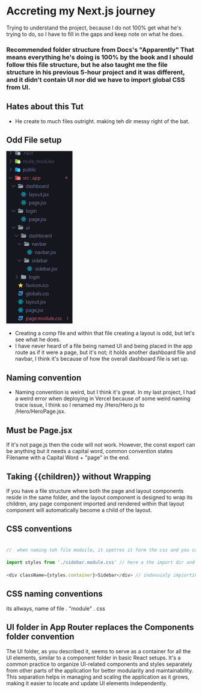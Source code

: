 # Accreting my Next.js journey  

Trying to understand the project, because I do not 100% get what he's trying to do, so I have to fill in the gaps and keep note on what he does.

### Recommended folder structure from Docs's "Apparently" That means everything he's doing is 100% by the book and I should follow this file structure, but he also taught me the file structure in his previous 5-hour project and it was different, and it didn't contain UI nor did we have to import global CSS from UI.

## Hates about this Tut
- He create to much files outright. making teh dir messy right of the bat.

## Odd File setup
![File Structure](image.png)
- Creating a comp file and within that file creating a layout is odd, but let's see what he does.
- I have never heard of a file being named UI and being placed in the app route as if it were a page, but it's not; it holds another dashboard file and navbar, I think it's because of how the overall dashboard file is set up.

## Naming convention
- Naming convention is weird, but I think it's great. In my last project, I had a weird error when deploying in Vercel because of some weird naming trace issue, I think so I renamed my /Hero/Hero.js to /Hero/HeroPage.jsx.

## Must be Page.jsx

If it's not page.js then the code will not work.
However, the const export can be anything but it needs a capital word, common convention states Filename with a Capital Word + "page" in the end.

## Taking {{children}} without Wrapping 
 If you have a file structure where both the page and layout components reside in the same folder, and the layout component is designed to wrap its children, any page component imported and rendered within that layout component will automatically become a child of the layout.


## CSS conventions

```js

//  when naming teh file moduile, it spetres it form the css and you can name things like contrainer in serveal css modules without it conflicting.

import styles from './sidebar.module.css' // here a the import dir and name

<div className={styles.container}>Sidebar</div> // indavuialy impiorting the style as if it were a basic var import 

```

## CSS naming conventions

its allways, name of file . "module" . css


## UI folder in App Router replaces the Components folder convention

 The UI folder, as you described it, seems to serve as a container for all the UI elements, similar to a component folder in basic React setups. It's a common practice to organize UI-related components and styles separately from other parts of the application for better modularity and maintainability. This separation helps in managing and scaling the application as it grows, making it easier to locate and update UI elements independently. 